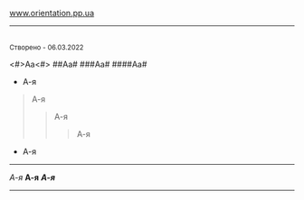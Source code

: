 <a href="https://dmitriy-1986.github.io/Orientation/">www.orientation.pp.ua</a>
***
<br>
    <small>Створено - 06.03.2022</small>
<br>

<#>Аа<#>
##Аа#
###Аа#
####Аа#

* А-я
> А-я
>> А-я
>>>А-я
- А-я
***
*А-я*
**А-я**
***А-я***
***
